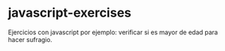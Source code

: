 # javascript-exercises
Ejercicios con javascript por ejemplo: verificar si es mayor de edad para hacer sufragio.
